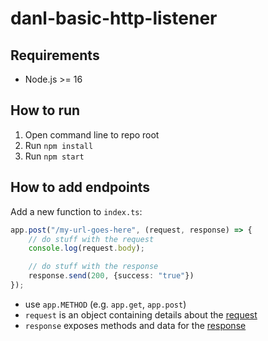 # danl-basic-http-listener

## Requirements
- Node.js >= 16

## How to run

1. Open command line to repo root
1. Run `npm install`
1. Run `npm start`

## How to add endpoints

Add a new function to `index.ts`:

```typescript
app.post("/my-url-goes-here", (request, response) => {
	// do stuff with the request
	console.log(request.body);

	// do stuff with the response
	response.send(200, {success: "true"})
});
```
- use `app.METHOD` (e.g. `app.get`, `app.post`)
- `request` is an object containing details about the [request](https://expressjs.com/en/5x/api.html#req)
- `response` exposes methods and data for the [response](https://expressjs.com/en/5x/api.html#res)
